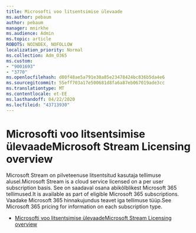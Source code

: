 ```yaml
---
title: Microsofti voo litsentsimise ülevaade
ms.author: pebaum
author: pebaum
manager: mnirkhe
ms.audience: Admin
ms.topic: article
ROBOTS: NOINDEX, NOFOLLOW
localization_priority: Normal
ms.collection: Adm_O365
ms.custom:
- "9001693"
- "3770"
ms.openlocfilehash: d80f48ae5a791e30a85e23478424bc836b5da4e6
ms.sourcegitcommit: 55eff703a17e500681d8fa6a87eb067019ade3cc
ms.translationtype: MT
ms.contentlocale: et-EE
ms.lasthandoff: 04/22/2020
ms.locfileid: "43713930"
---
```

# <a name="microsoft-stream-licensing-overview"></a><span data-ttu-id="a05de-102">Microsofti voo litsentsimise ülevaade</span><span class="sxs-lookup"><span data-stu-id="a05de-102">Microsoft Stream Licensing overview</span></span>

<span data-ttu-id="a05de-103">Microsoft Stream on pilveteenuse litsentsitud kasutaja tellimuse alusel.</span><span class="sxs-lookup"><span data-stu-id="a05de-103">Microsoft Stream is a cloud service licensed on a per user subscription basis.</span></span> <span data-ttu-id="a05de-104">See on saadaval osana abikõlblikest Microsoft 365 tellimused.</span><span class="sxs-lookup"><span data-stu-id="a05de-104">It is available as part of eligible Microsoft 365 subscriptions.</span></span> <span data-ttu-id="a05de-105">Vaadake Microsoft 365 hinnakujundus teavet iga tellimuse tüüp.</span><span class="sxs-lookup"><span data-stu-id="a05de-105">See Microsoft 365 pricing for information on each subscription type.</span></span>

- [<span data-ttu-id="a05de-106">Microsofti voo litsentsimise ülevaade</span><span class="sxs-lookup"><span data-stu-id="a05de-106">Microsoft Stream Licensing overview</span></span>](https://docs.microsoft.com/stream/license-overview)